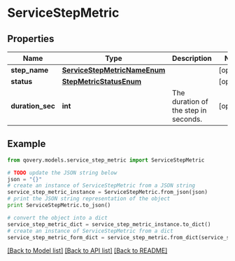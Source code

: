 # ServiceStepMetric


## Properties

Name | Type | Description | Notes
------------ | ------------- | ------------- | -------------
**step_name** | [**ServiceStepMetricNameEnum**](ServiceStepMetricNameEnum.md) |  | [optional] 
**status** | [**StepMetricStatusEnum**](StepMetricStatusEnum.md) |  | [optional] 
**duration_sec** | **int** | The duration of the step in seconds. | [optional] 

## Example

```python
from qovery.models.service_step_metric import ServiceStepMetric

# TODO update the JSON string below
json = "{}"
# create an instance of ServiceStepMetric from a JSON string
service_step_metric_instance = ServiceStepMetric.from_json(json)
# print the JSON string representation of the object
print ServiceStepMetric.to_json()

# convert the object into a dict
service_step_metric_dict = service_step_metric_instance.to_dict()
# create an instance of ServiceStepMetric from a dict
service_step_metric_form_dict = service_step_metric.from_dict(service_step_metric_dict)
```
[[Back to Model list]](../README.md#documentation-for-models) [[Back to API list]](../README.md#documentation-for-api-endpoints) [[Back to README]](../README.md)



